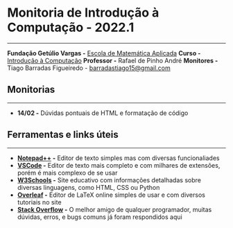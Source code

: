 # Monitoria de Introdução à Computação - 2022.1

---

**Fundação Getúlio Vargas -** [Escola de Matemática Aplicada](https://emap.fgv.br/)
**Curso -** [Introdução à Computação](https://emap.fgv.br/disciplina/graduacao/introducao-computacao)
**Professor -** Rafael de Pinho André
**Monitores -** Tiago Barradas Figueiredo - barradastiago15@gmail.com

## Monitorias

---

- **14/02 -** Dúvidas pontuais de HTML e formatação de código

## Ferramentas e links úteis

---

- **[Notepad++](https://notepad-plus-plus.org/downloads/) -** Editor de texto simples mas com diversas funcionaliades
- **[VSCode](https://code.visualstudio.com/) -** Editor de texto mais completo e com milhares de extensões, porém é mais complexo de se usar
- **[W3Schools](https://www.w3schools.com/html/default.asp) -** Site educativo com informações detalhadas sobre diversas linguagens, como HTML, CSS ou Python
- **[Overleaf](https://pt.overleaf.com/) -** Editor de LaTeX online simples de usar e com diversos tutoriais no site
- **[Stack Overflow](https://stackoverflow.com/) -** O melhor amigo de qualquer programador, muitas dúvidas, erros, e bugs comuns já foram respondidos aqui